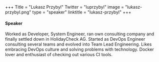+++
Title = "Lukasz Przybyl"
Twitter = "luprzybyl"
image = "lukasz-przybyl.png"
type = "speaker"
linktitle = "lukasz-przybyl"
+++

#### Speaker

Worked as Developer, System Engineer, ran own consulting company and finally settled down in HolidayCheck AG. Started as DevOps Engineer consulting several teams and evolved into Team Lead Engineering. Likes embracing DevOps culture and solving problems with technology. Docker lover and enthusiast of checking out various CI tools.



